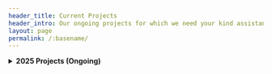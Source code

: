 ```yaml
---
header_title: Current Projects
header_intro: Our ongoing projects for which we need your kind assistance to continue.
layout: page
permalink: /:basename/
---
```

<details>
    <summary><strong>2025 Projects (Ongoing)</strong></summary>

    <h2>2025 Projects (Ongoing)</h2>
    $13,000.00 received out of $15,000.00

    <progress value="13000" max="15000" style="width:100%; height:20px;"></progress>

    <div class="project-grid">
        <figure>
            <img src="{{ '/assets/images/project-images/bridges.jpeg' }}" alt="Bridges in Southern rural area">
            <figcaption><strong>Project 1:</strong> 2 Bridges benefiting 4,000 families and schools in the Southern rural area.</figcaption>
        </figure>

        <figure>
            <img src="{{ '/assets/images/project-images/lights.jpeg' }}" alt="Street Solar Lights in Moc Hoa">
            <figcaption><strong>Project 2:</strong> 25 Street Solar Lights in Moc Hoa, close to the border.</figcaption>
        </figure>

        <figure>
            <img src="{{ '/assets/images/project-images/wells.jpeg' }}" alt="Wells for poor families">
            <figcaption><strong>Project 3:</strong> 10 Wells for 10 poor families in Southern rural areas.</figcaption>
        </figure>     
        
        <figure>
            <img src="{{ '/assets/images/project-images/food.jpeg' }}" alt="Food and supplies for Da Nang">
            <figcaption><strong>Project 4:</strong> 20 Food/Supply Portions to 20 families in the deep mountain in Da Nang.</figcaption>
        </figure>

        <figure>
            <img src="{{ '/assets/images/project-images/meals_for_children.jpeg' }}" alt="Meals for children with cancer">
            <figcaption><strong>Project 5:</strong> 30 Meals/Gifts to the Children Cancer Center in Da Nang.</figcaption>
        </figure>

        <figure>
            <img src="{{ '/assets/images/project-images/meals_for_elders.jpeg' }}" alt="Meals for elders and handicapped children">
            <figcaption><strong>Project 6:</strong> 110 Meals/Gifts to Family-less Elders and Handicapped Children Center in Da Nang.</figcaption>
        </figure>z
    </div>
</details>
